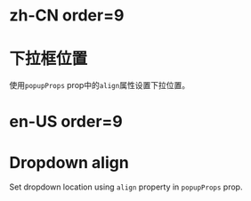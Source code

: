 # zh-CN order=9

# 下拉框位置

使用`popupProps` prop中的`align`属性设置下拉位置。

# en-US order=9

# Dropdown align

Set dropdown location using `align` property in `popupProps` prop.

